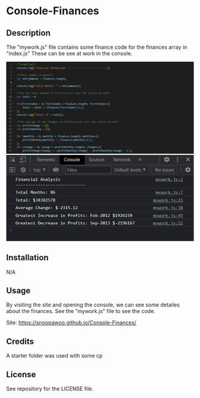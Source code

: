 # Console-Finances

## Description

The "mywork.js" file contains some finance code for the finances array in "index.js"
These can be see at work in the console.

![Alt text](./images/finances1.jpg?raw=true "Screensot One")
![Alt text](./images/finances2.jpg?raw=true "Screenshot Two")

## Installation

N/A

## Usage

By visiting the site and opening the console, we can see some detailes about the finances.
See the "mywork.js" file to see the code.

Site: https://snoopawoo.github.io/Console-Finances/

## Credits

A starter folder was used with some cp

## License

See repository for the LICENSE file.
